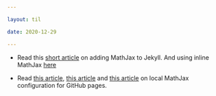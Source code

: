 ```yaml
---

layout: til

date: 2020-12-29

---
```


-	Read this [short article](http://webdocs.cs.ualberta.ca/~zichen2/blog/coding/setup/2019/02/17/how-to-add-mathjax-support-to-jekyll.html) on adding MathJax to Jekyll. And using inline MathJax [here](https://tex.stackexchange.com/questions/27633/mathjax-inline-mode-not-rendering)

- Read [this article](http://sgeos.github.io/github/jekyll/2016/08/21/adding_mathjax_to_a_jekyll_github_pages_blog.html), [this article](https://alan97.github.io/random/mathjax/) and [this article](https://vincenttam.github.io/blog/2014/11/09/mathjax-local-configuration-file/) on local MathJax configuration for GitHub pages.
